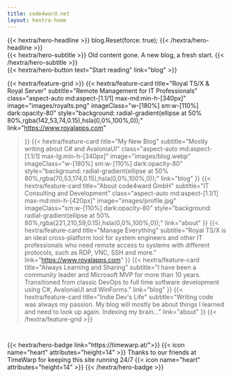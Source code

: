 ```yaml
---
title: code4ward.net
layout: hextra-home
---
```


<div class="mt-6 mb-6">
{{< hextra/hero-headline >}}
  blog.Reset(force: true);
{{< /hextra/hero-headline >}}
</div>

<div class="mb-12">
{{< hextra/hero-subtitle >}}
Old content gone. A new blog, a fresh start.
{{< /hextra/hero-subtitle >}}
</div>

<div class="mb-6">
{{< hextra/hero-button text="Start reading" link="blog" >}}
</div>

<div class="mt-6"></div>

{{< hextra/feature-grid >}}
  {{< hextra/feature-card
    title="Royal TS/X & Royal Server"
    subtitle="Remote Management for IT Professionals"
    class="aspect-auto md:aspect-[1.1/1] max-md:min-h-[340px]"
    image="images/royalts.png"
    imageClass="w-[180%] sm:w-[110%] dark:opacity-80"
    style="background: radial-gradient(ellipse at 50% 80%,rgba(142,53,74,0.15),hsla(0,0%,100%,0));"
    link="https://www.royalapps.com"
  >}}
  {{< hextra/feature-card
    title="My New Blog"
    subtitle="Mostly writing about C# and AvaloniaUI"
    class="aspect-auto md:aspect-[1.1/1] max-lg:min-h-[340px]"
    image="images/blog.webp"
    imageClass="w-[180%] sm:w-[110%] dark:opacity-80"
    style="background: radial-gradient(ellipse at 50% 80%,rgba(70,53,174,0.15),hsla(0,0%,100%,0));"
    link="blog"
  >}}
  {{< hextra/feature-card
    title="About code4ward GmbH"
    subtitle="IT Consulting and Development"
    class="aspect-auto md:aspect-[1.1/1] max-md:min-h-[420px]"
    image="images/profile.jpg"
    imageClass="sm:w-[110%] dark:opacity-80"
    style="background: radial-gradient(ellipse at 50% 80%,rgba(221,210,59,0.15),hsla(0,0%,100%,0));"
    link="about"
  >}}
    {{< hextra/feature-card
    title="Manage Everything"
    subtitle="Royal TS/X is an ideal cross-platform tool for system engineers and other IT professionals who need remote access to systems with different protocols, such as RDP, VNC, SSH and more."
    link="https://www.royalapps.com"
  >}}
  {{< hextra/feature-card
    title="Always Learning and Sharing"
    subtitle="I have been a community leader and Microsoft MVP for more than 10 years. Transitioned from classic DevOps to full time software development using C#, AvaloniaUI and WinForms."
    link="blog"
  >}}
  {{< hextra/feature-card
    title="Indie Dev's Life"
    subtitle="Writing code was always my passion. My blog will mostly be about things I learned and need to look up again. Indexing my brain..."
    link="about"
  >}}
{{< /hextra/feature-grid >}}



<div style="margin: auto; display: flex; justify-content: center; align-items: center; margin-top: 3em;">
{{< hextra/hero-badge link="https://timewarp.at/">}}
{{< icon name="heart" attributes="height=14" >}} Thanks to our friends at TimeWarp for keeping this site running 24/7 {{< icon name="heart" attributes="height=14" >}}
{{< /hextra/hero-badge >}}
</div>

